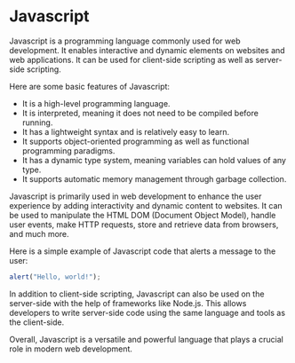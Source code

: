 # Javascript

Javascript is a programming language commonly used for web development. It enables interactive and dynamic elements on websites and web applications. It can be used for client-side scripting as well as server-side scripting.

Here are some basic features of Javascript:

- It is a high-level programming language.
- It is interpreted, meaning it does not need to be compiled before running.
- It has a lightweight syntax and is relatively easy to learn.
- It supports object-oriented programming as well as functional programming paradigms.
- It has a dynamic type system, meaning variables can hold values of any type.
- It supports automatic memory management through garbage collection.

Javascript is primarily used in web development to enhance the user experience by adding interactivity and dynamic content to websites. It can be used to manipulate the HTML DOM (Document Object Model), handle user events, make HTTP requests, store and retrieve data from browsers, and much more.

Here is a simple example of Javascript code that alerts a message to the user:

```javascript
alert("Hello, world!");
```

In addition to client-side scripting, Javascript can also be used on the server-side with the help of frameworks like Node.js. This allows developers to write server-side code using the same language and tools as the client-side.

Overall, Javascript is a versatile and powerful language that plays a crucial role in modern web development.